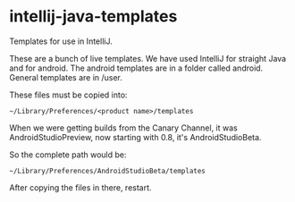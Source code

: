 intellij-java-templates
=======================

Templates for use in IntelliJ.

These are a bunch of live templates. We have used IntelliJ for straight Java and for android. The android templates are in a folder called android. General templates are in /user.

These files must be copied into:

    ~/Library/Preferences/<product name>/templates
    
When we were getting builds from the Canary Channel, it was AndroidStudioPreview, now starting with 0.8, it's AndroidStudioBeta.

So the complete path would be:

    ~/Library/Preferences/AndroidStudioBeta/templates

After copying the files in there, restart.
